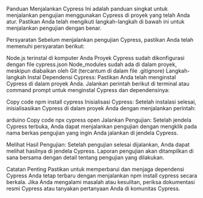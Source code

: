 Panduan Menjalankan Cypress
Ini adalah panduan singkat untuk menjalankan pengujian menggunakan Cypress di proyek yang telah Anda atur. Pastikan Anda telah mengikuti langkah-langkah di bawah ini untuk menjalankan pengujian dengan benar.

Persyaratan
Sebelum menjalankan pengujian Cypress, pastikan Anda telah memenuhi persyaratan berikut:

Node.js terinstal di komputer Anda
Proyek Cypress sudah dikonfigurasi dengan file cypress.json
Node_modules sudah ada di dalam proyek, meskipun diabaikan oleh Git (tercantum di dalam file .gitignore)
Langkah-langkah
Instal Dependensi Cypress:
Pastikan Anda telah menginstal Cypress di dalam proyek Anda. Jalankan perintah berikut di terminal atau command prompt untuk menginstal Cypress dan dependensinya:

Copy code
npm install cypress
Inisialisasi Cypress:
Setelah instalasi selesai, inisialisasikan Cypress di dalam proyek Anda dengan menjalankan perintah:

arduino
Copy code
npx cypress open
Jalankan Pengujian:
Setelah jendela Cypress terbuka, Anda dapat menjalankan pengujian dengan mengklik pada nama berkas pengujian yang ingin Anda jalankan di jendela Cypress.

Melihat Hasil Pengujian:
Setelah pengujian selesai dijalankan, Anda dapat melihat hasilnya di jendela Cypress. Laporan pengujian akan ditampilkan di sana bersama dengan detail tentang pengujian yang dilakukan.

Catatan Penting
Pastikan untuk memperbarui dan menjaga dependensi Cypress Anda tetap terbaru dengan menjalankan npm install cypress secara berkala.
Jika Anda mengalami masalah atau kesulitan, periksa dokumentasi resmi Cypress atau tanyakan pertanyaan Anda di komunitas Cypress.
